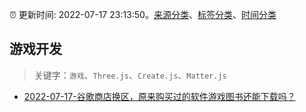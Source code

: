 :alarm_clock: 更新时间: 2022-07-17 23:13:50。[来源分类](../README.md)、[标签分类](../TAGS.md)、[时间分类](../TIMELINE.md)

## 游戏开发


> 关键字：`游戏`、`Three.js`、`Create.js`、`Matter.js`



- [2022-07-17-谷歌商店换区，原来购买过的软件游戏图书还能下载吗？](https://www.v2ex.com/t/866874) 